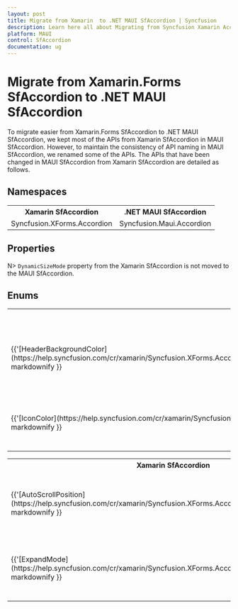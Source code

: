 ```yaml
---
layout: post
title: Migrate from Xamarin  to .NET MAUI SfAccordion | Syncfusion 
description: Learn here all about Migrating from Syncfusion Xamarin Accordion to Syncfusion .NET MAUI Accordion control and more.
platform: MAUI
control: SfAccordion
documentation: ug
---
```


# Migrate from Xamarin.Forms SfAccordion to .NET MAUI SfAccordion

To migrate easier from Xamarin.Forms SfAccordion to .NET MAUI SfAccordion, we kept most of the APIs from Xamarin SfAccordion in MAUI SfAccordion. However, to maintain the consistency of API naming in MAUI SfAccordion, we renamed some of the APIs. The APIs that have been changed in MAUI SfAccordion from Xamarin SfAccordion are detailed as follows.

## Namespaces

<table>
<tr>
<th>Xamarin SfAccordion </th>
<th>.NET MAUI SfAccordion</th></tr>
<tr>
<td>Syncfusion.XForms.Accordion</td>
<td>Syncfusion.Maui.Accordion</td></tr>
</table>

## Properties

N> `DynamicSizeMode` property from the Xamarin SfAccordion is not moved to the MAUI SfAccordion.

<table> 
<tr>
<th>Xamarin SfAccordion</th>
<th>.NET MAUI SfAccordion</th>
<th>Description</th>
</tr>

<tr>
<td>{{'[HeaderBackgroundColor](https://help.syncfusion.com/cr/xamarin/Syncfusion.XForms.Accordion.AccordionItem.html#Syncfusion_XForms_Accordion_AccordionItem_HeaderBackgroundColor)'| markdownify }}</td>
<td>{{'[HeaderBackground](https://help.syncfusion.com/cr/maui/Syncfusion.Maui.Accordion.AccordionItem.html#Syncfusion_Maui_Accordion_AccordionItem_HeaderBackground)'| markdownify }}</td>
<td>Gets or sets the background color of the header in the Accordion control.</td>
</tr>

<tr>
<td>{{'[IconColor](https://help.syncfusion.com/cr/xamarin/Syncfusion.XForms.Accordion.AccordionItem.html#Syncfusion_XForms_Accordion_AccordionItem_IconColor)'| markdownify }}</td>
<td>{{'[HeaderIconColor](https://help.syncfusion.com/cr/maui/Syncfusion.Maui.Accordion.AccordionItem.html#Syncfusion_Maui_Accordion_AccordionItem_HeaderIconColor)'| markdownify }}</td>
<td>Gets or sets the color of the header icon in the Accordion control.</td>
</tr>

## Enums

<table>
<tr>
<th>Xamarin SfAccordion</th>
<th>.NET MAUI SfAccordion</th>
<th>Description</th>
</tr>

<tr>
<td>{{'[AutoScrollPosition](https://help.syncfusion.com/cr/xamarin/Syncfusion.XForms.Accordion.AutoScrollPosition.html)'| markdownify }}</td>
<td>{{'[AccordionAutoScrollPosition](https://help.syncfusion.com/cr/maui/Syncfusion.Maui.Accordion.AccordionAutoScrollPosition.html)'| markdownify }}</td>
<td>Specifies the auto-scroll positions for the Accordion control.</td>
</tr>

<tr>
<td>{{'[ExpandMode](https://help.syncfusion.com/cr/xamarin/Syncfusion.XForms.Accordion.ExpandMode.html)'| markdownify }}</td>
<td>{{'[AccordionExpandMode](https://help.syncfusion.com/cr/maui/Syncfusion.Maui.Accordion.AccordionExpandMode.html)'| markdownify }}</td>
<td>Specifies the expand mode for the items in the Accordion control.</td>
</tr>
</table>